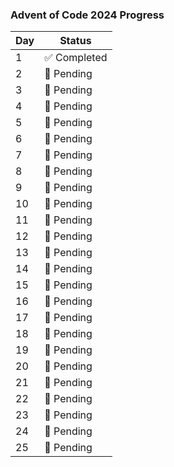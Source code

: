 ### Advent of Code 2024 Progress

| Day | Status          |
|-----|-----------------|
|  1  | ✅ Completed    |
|  2  | 🔲 Pending      |
|  3  | 🔲 Pending      |
|  4  | 🔲 Pending      |
|  5  | 🔲 Pending      |
|  6  | 🔲 Pending      |
|  7  | 🔲 Pending      |
|  8  | 🔲 Pending      |
|  9  | 🔲 Pending      |
| 10  | 🔲 Pending      |
| 11  | 🔲 Pending      |
| 12  | 🔲 Pending      |
| 13  | 🔲 Pending      |
| 14  | 🔲 Pending      |
| 15  | 🔲 Pending      |
| 16  | 🔲 Pending      |
| 17  | 🔲 Pending      |
| 18  | 🔲 Pending      |
| 19  | 🔲 Pending      |
| 20  | 🔲 Pending      |
| 21  | 🔲 Pending      |
| 22  | 🔲 Pending      |
| 23  | 🔲 Pending      |
| 24  | 🔲 Pending      |
| 25  | 🔲 Pending      |